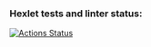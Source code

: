 ### Hexlet tests and linter status:
[![Actions Status](https://github.com/JetStr/algorithms-project-69/workflows/hexlet-check/badge.svg)](https://github.com/JetStr/algorithms-project-69/actions)